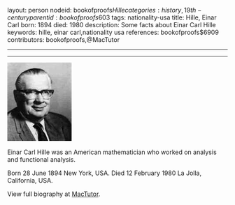 layout: person
nodeid: bookofproofs$Hille
categories: history,19th-century
parentid: bookofproofs$603
tags: nationality-usa
title: Hille, Einar Carl
born: 1894
died: 1980
description: Some facts about Einar Carl Hille
keywords: hille, einar carl,nationality usa
references: bookofproofs$6909
contributors: bookofproofs,@MacTutor

---


---

![Hille.jpg](https://github.com/bookofproofs/bookofproofs.github.io/blob/main/_sources/_assets/images/portraits/Hille.jpg?raw=true)

Einar Carl Hille was an American mathematician who worked on analysis and functional analysis.

Born 28 June 1894 New York, USA. Died 12 February 1980 La Jolla, California, USA.


View full biography at [MacTutor](https://mathshistory.st-andrews.ac.uk/Biographies/Hille/).